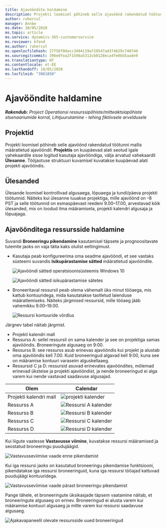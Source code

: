 ```yaml
---
title: Ajavööndite haldamine
description: Projekti loomisel põhineb selle ajavöönd rakendatud töötunni mallis määratletud ajavööndil.
author: ruhercul
manager: Annbe
ms.date: 10/05/2020
ms.topic: article
ms.service: dynamics-365-customerservice
ms.reviewer: kfend
ms.author: ruhercul
ms.openlocfilehash: 27f58f0dacc3404119a719547ad374629c740740
ms.sourcegitcommit: 396e0fea2f1598a5313cb0128eca4fe0bb5aade9
ms.translationtype: HT
ms.contentlocale: et-EE
ms.lasthandoff: 10/05/2020
ms.locfileid: "3961850"
---
```

# <a name="manage-time-zones"></a>Ajavööndite haldamine

_**Rakendub:** Project Operationsi ressurssipõhiste/mitteaktsiapõhiste stsenaariumide korral,  Lihtjuurutamine - tehing fiktiivsele arveldusele_


## <a name="projects"></a>Projektid

Projekti loomisel põhineb selle ajavöönd rakendatud töötunni mallis määratletud ajavööndil. **Projektis** on kuupäevad alati seotud igale vahekaardile sisse logitud kasutaja ajavööndiga, välja arvatud vahekaardil **Ülesanne**. Tööjaotuse struktuuri kuvamisel kuvatakse kuupäevad alati projekti ajavööndis.

## <a name="tasks"></a>Ülesanded

Ülesande loomisel kontrollivad algusaega, lõpuaega ja tundi/päeva projekti töötunnid. Näiteks kui ülesanne luuakse projektiga, mille ajavöönd on –8 PST ja selle töötunnid on esmaspäevast reedeni 9.00–17.00, arvestavad kõik ülesanded, mis on loodud ilma määramiseta, projekti kalendri algusaja ja lõpuajaga.

## <a name="manage-resources-with-time-zones"></a>Ajavöönditega ressursside haldamine

Suvandi **Broneeringu pikendamine** kasutamisel täpsete ja prognoositavate tulemite jaoks on vaja täita kaks olulist eeltingimust.  

- Kasutaja peab konfigureerima oma seadme ajavööndi, et see vastaks süsteemi suvandis **Isikupärastamise sätted** määratletud ajavööndile.
 
  ![Ajavööndi sätted operatsioonisüsteemis Windows 10](media/reconcile-assignments-03.png)

  ![Ajavööndi sätted isikupärastamise sätetes](media/reconcile-assignments-04.png)
 
- Broneeritaval ressursil peab olema vähemalt üks minut tööaega, mis kattub kontuuridega, mida kasutatakse taotletud laienduse määratlemiseks. Näiteks järgmised ressursid, mille tööaeg jääb vahemikku 9.00–19.00. 

  ![Ressursi kontuuride võrdlus](media/reconcile-assignments-05.png)

Järgnev tabel näitab järgmist.

- Projekti kalendri mall
- Ressurss A: sellel ressursil on sama kalender ja see on projektiga samas ajavööndis. Broneeringute algusaeg on 9:00.
- Ressurss B: see ressurss asub erinevas ajavööndis kui projekt ja alustab oma ajavööndis kell 7.00. Kuid broneeringud algavad kell 9:00, kuna see on määramise kontuuri varaseim alguskellaaeg.
- Ressursid C ja D: ressursid asuvad erinevates ajavööndites, mõlemad erinevad üksteise ja projekti ajavööndist, ja nende broneeringud ei alga varem kui nende vastavad saadavuse algusajad.

|Olem  |Calendar  |
|-|-|
|Projekti kalendri mall   | ![projekti kalender](media/reconcile-assignments-06.png) |
|Ressurss A  | ![Ressursi A kalender](media/reconcile-assignments-06.png) |
|Ressurss B  |  ![Ressursi B kalender](media/reconcile-assignments-07.png) |
|Ressurss C  |  ![Ressursi C kalender](media/reconcile-assignments-08.png) |
|Ressurss D  | ![Ressursi D kalender](media/reconcile-assignments-09.png)  |
 
Kui liigute vaatesse **Vastavusse viimine**, kuvatakse ressursi määramised ja seostatud broneeringu puudujäägid.

![Vastavusseviimise vaade enne pikendamist](media/reconcile-assignments-10.png)

Kui iga ressursi jaoks on kasutatud broneeringu pikendamise funktsiooni, pikendatakse iga ressursi broneeringuid, kuna iga ressursi tööajad kattuvad puudujäägi kontuuridega.

![Vastavusseviimise vaade pärast broneeringu pikendamist](media/reconcile-assignments-11.png) 

Pange tähele, et broneeringute üksikasjade täpsem vaatamine näitab, et broneeringute algusaeg on erinev. Broneeringud ei alusta varem kui määramise kontuuri algusaeg ja mitte varem kui ressursi saadavuse algusaeg.

![Ajakavapaneelil olevate ressursside uued broneeringud](media/reconcile-assignments-12.png)
